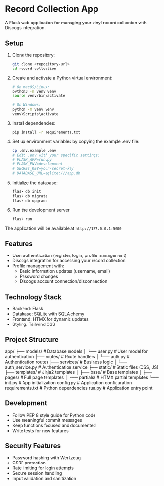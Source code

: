 # Record Collection App

A Flask web application for managing your vinyl record collection with Discogs integration.

## Setup

1. Clone the repository:
   ```bash
   git clone <repository-url>
   cd record-collection
   ```

2. Create and activate a Python virtual environment:
   ```bash
   # On macOS/Linux:
   python3 -m venv venv
   source venv/bin/activate

   # On Windows:
   python -m venv venv
   venv\Scripts\activate
   ```

3. Install dependencies:
   ```bash
   pip install -r requirements.txt
   ```

4. Set up environment variables by copying the example .env file:
   ```bash
   cp .env.example .env
   # Edit .env with your specific settings:
   # FLASK_APP=run.py
   # FLASK_ENV=development
   # SECRET_KEY=your-secret-key
   # DATABASE_URL=sqlite:///app.db
   ```

5. Initialize the database:
   ```bash
   flask db init
   flask db migrate
   flask db upgrade
   ```

6. Run the development server:
   ```bash
   flask run
   ```

The application will be available at `http://127.0.0.1:5000`

## Features

- User authentication (register, login, profile management)
- Discogs integration for accessing your record collection
- Profile management with:
  - Basic information updates (username, email)
  - Password changes
  - Discogs account connection/disconnection

## Technology Stack

- Backend: Flask
- Database: SQLite with SQLAlchemy
- Frontend: HTMX for dynamic updates
- Styling: Tailwind CSS

## Project Structure
app/
├── models/ # Database models
│ └── user.py # User model for authentication
├── routes/ # Route handlers
│ └── auth.py # Authentication routes
├── services/ # Business logic
│ └── auth_service.py # Authentication service
├── static/ # Static files (CSS, JS)
├── templates/ # Jinja2 templates
│ ├── base/ # Base templates
│ ├── pages/ # Full page templates
│ └── partials/ # HTMX partial templates
└── init.py # App initialization
config.py # Application configuration
requirements.txt # Python dependencies
run.py # Application entry point


## Development

- Follow PEP 8 style guide for Python code
- Use meaningful commit messages
- Keep functions focused and documented
- Write tests for new features

## Security Features

- Password hashing with Werkzeug
- CSRF protection
- Rate limiting for login attempts
- Secure session handling
- Input validation and sanitization